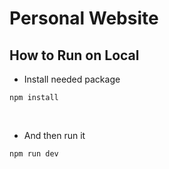 # Personal Website

## How to Run on Local

- Install needed package
```
npm install
```

&nbsp;

- And then run it
```
npm run dev
```
